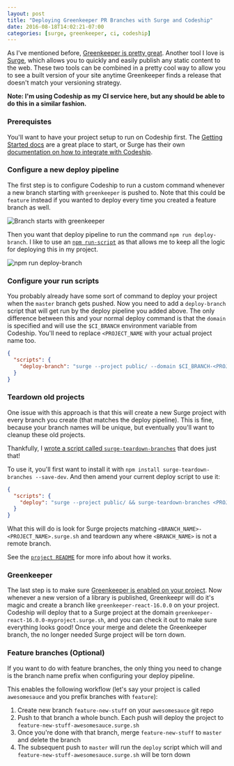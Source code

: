```yaml
---
layout: post
title: "Deploying Greenkeeper PR Branches with Surge and Codeship"
date: 2016-08-18T14:02:21-07:00
categories: [surge, greenkeeper, ci, codeship]
---
```


As I've mentioned before, [Greenkeeper is pretty great](/2016/03/07/greenkeeper). Another tool I love is [Surge](https://surge.sh), which allows you to quickly and easily publish any static content to the web. These two tools can be combined in a pretty cool way to allow you to see a built version of your site anytime Greenkeeper finds a release that doesn't match your versioning strategy.

**Note: I'm using Codeship as my CI service here, but any should be able to do this in a similar fashion.**

### Prerequistes

You'll want to have your project setup to run on Codeship first. The [Getting Started docs](https://codeship.com/documentation/tags/getting-started/) are a great place to start, or Surge has their own [documentation on how to integrate with Codeship](https://surge.sh/help/integrating-with-codeship).

### Configure a new deploy pipeline

The first step is to configure Codeship to run a custom command whenever a new branch starting with `greenkeeper` is pushed to. Note that this could be `feature` instead if you wanted to deploy every time you created a feature branch as well.

![Branch starts with greenkeeper](https://cldup.com/WcNs4nXZTO.png)

Then you want that deploy pipeline to run the command `npm run deploy-branch`. I like to use an [`npm run-script`](https://docs.npmjs.com/cli/run-script) as that allows me to keep all the logic for deploying this in my project.

![npm run deploy-branch](https://cldup.com/4ItKfxJLq5.png)

### Configure your run scripts

You probably already have some sort of command to deploy your project when the `master` branch gets pushed. Now you need to add a `deploy-branch` script that will get run by the deploy pipeline you added above. The only difference between this and your normal deploy command is that the `domain` is specified and will use the `$CI_BRANCH` environment variable from Codeship. You'll need to replace `<PROJECT_NAME` with your actual project name too.

```json
{
  "scripts": {
    "deploy-branch": "surge --project public/ --domain $CI_BRANCH-<PROJECT_NAME>.surge.sh"
  }
}
```

### Teardown old projects

One issue with this approach is that this will create a new Surge project with every branch you create (that matches the deploy pipeline). This is fine, because your branch names will be unique, but eventually you'll want to cleanup these old projects.

Thankfully, I [wrote a script called `surge-teardown-branches`](https://github.com/lukekarrys/surge-teardown-branches) that does just that!

To use it, you'll first want to install it with `npm install surge-teardown-branches --save-dev`. And then amend your current deploy script to use it:

```json
{
  "scripts": {
    "deploy": "surge --project public/ && surge-teardown-branches <PROJECT_NAME>.surge.sh"
  }
}
```

What this will do is look for Surge projects matching `<BRANCH_NAME>-<PROJECT_NAME>.surge.sh` and teardown any where `<BRANCH_NAME>` is not a remote branch.

See the [`project README`](https://github.com/lukekarrys/surge-teardown-branches#assumptions) for more info about how it works.

### Greenkeeper

The last step is to make sure [Greenkeeper is enabled on your project](https://greenkeeper.io/#getting-started). Now whenever a new version of a library is published, Greenkeepr will do it's magic and create a branch like `greenkeeper-react-16.0.0` on your project. Codeship will deploy that to a Surge project at the domain `greenkeeper-react-16.0.0-myproject.surge.sh`, and you can check it out to make sure everything looks good! Once your merge and delete the Greenkeeper branch, the no longer needed Surge project will be torn down.

### Feature branches (Optional)

If you want to do with feature branches, the only thing you need to change is the branch name prefix when configuring your deploy pipeline.

This enables the following workflow (let's say your project is called `awesomesauce` and you prefix branches with `feature`):

1. Create new branch `feature-new-stuff` on your `awesomesauce` git repo
2. Push to that branch a whole bunch. Each push will deploy the project to `feature-new-stuff-awesomesauce.surge.sh`
3. Once you're done with that branch, merge `feature-new-stuff` to `master` and delete the branch
4. The subsequent push to `master` will run the `deploy` script which will and `feature-new-stuff-awesomesauce.surge.sh` will be torn down
